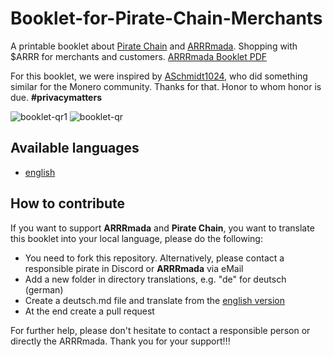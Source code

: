 # Booklet-for-Pirate-Chain-Merchants
A printable booklet about [Pirate Chain](https://pirate.black) and [ARRRmada](https://arrrmada.com/). Shopping with $ARRR for merchants and customers.
[ARRRmada Booklet PDF](https://github.com/ARRRmada/Booklet-for-Pirate-Chain-Merchants/blob/main/translations/en/booklet-qr.pdf)

For this booklet, we were inspired by [ASchmidt1024](https://github.com/ASchmidt1024/monero-for-merchants-booklet), who did something similar for the Monero community. Thanks for that. Honor to whom honor is due. __#privacymatters__

![booklet-qr1](https://github.com/ARRRmada/Booklet-for-Pirate-Chain-Merchants/assets/142297261/f3d484ac-0f51-4592-af11-8d292af6040f)
![booklet-qr](https://github.com/ARRRmada/Booklet-for-Pirate-Chain-Merchants/assets/142297261/0bc14091-8034-43fa-a051-61391cd7e7d2)

## Available languages
- [english](https://github.com/ARRRmada/Booklet-for-Pirate-Chain-Merchants/tree/main/translations/en)

## How to contribute

If you want to support __ARRRmada__ and __Pirate Chain__, you want to translate this booklet into your local language, please do the following:

- You need to fork this repository. Alternatively, please contact a responsible pirate in Discord or __ARRRmada__ via eMail
- Add a new folder in directory translations, e.g. "de" for deutsch (german)
- Create a deutsch.md file and translate from the [english version](https://github.com/ARRRmada/Booklet-for-Pirate-Chain-Merchants/blob/main/translations/en/english.md)
- At the end create a pull request

For further help, please don't hesitate to contact a responsible person or directly the ARRRmada.
Thank you for your support!!!
